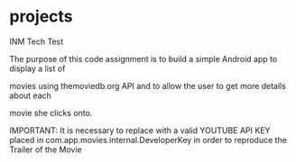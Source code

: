 # projects
INM Tech Test

The purpose of this code assignment is to build a simple Android app to display a list of 

movies using themoviedb.org API and to allow the user to get more details about each 

movie she clicks onto.

IMPORTANT: It is necessary to replace with a valid YOUTUBE API KEY placed in com.app.movies.internal.DeveloperKey in order to
reproduce the Trailer of the Movie

